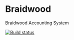 # Braidwood
Braidwood Accounting System

[![Build status](https://ci.appveyor.com/api/projects/status/9ckwoh4opcec7j9t?svg=true)](https://ci.appveyor.com/project/jairov4/braidwood)
